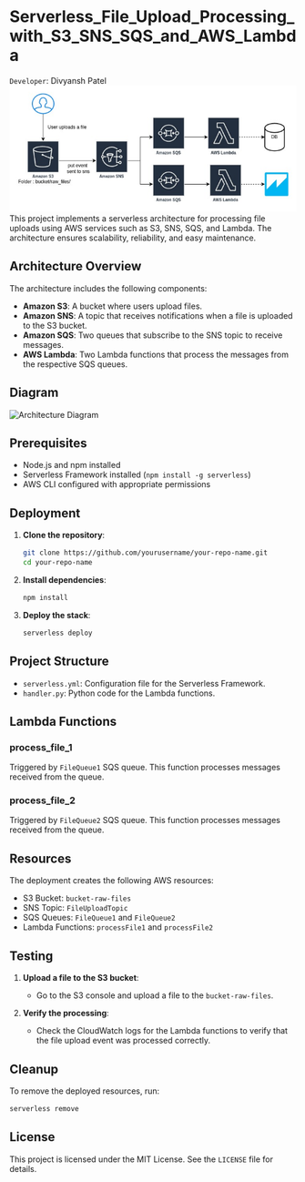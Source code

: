 # Serverless_File_Upload_Processing_with_S3_SNS_SQS_and_AWS_Lambda
`Developer`: Divyansh Patel
![Alt text](doc/thumbnail.jpg) \
This project implements a serverless architecture for processing file uploads using AWS services such as S3, SNS, SQS, and Lambda. The architecture ensures scalability, reliability, and easy maintenance.

## Architecture Overview

The architecture includes the following components:
- **Amazon S3**: A bucket where users upload files.
- **Amazon SNS**: A topic that receives notifications when a file is uploaded to the S3 bucket.
- **Amazon SQS**: Two queues that subscribe to the SNS topic to receive messages.
- **AWS Lambda**: Two Lambda functions that process the messages from the respective SQS queues.

## Diagram

![Architecture Diagram](path/to/your/thumbnail.jpg)

## Prerequisites

- Node.js and npm installed
- Serverless Framework installed (`npm install -g serverless`)
- AWS CLI configured with appropriate permissions

## Deployment

1. **Clone the repository**:
   ```bash
   git clone https://github.com/yourusername/your-repo-name.git
   cd your-repo-name
   ```

2. **Install dependencies**:
   ```bash
   npm install
   ```

3. **Deploy the stack**:
   ```bash
   serverless deploy
   ```

## Project Structure

- `serverless.yml`: Configuration file for the Serverless Framework.
- `handler.py`: Python code for the Lambda functions.

## Lambda Functions

### process_file_1

Triggered by `FileQueue1` SQS queue. This function processes messages received from the queue.

### process_file_2

Triggered by `FileQueue2` SQS queue. This function processes messages received from the queue.

## Resources

The deployment creates the following AWS resources:

- S3 Bucket: `bucket-raw-files`
- SNS Topic: `FileUploadTopic`
- SQS Queues: `FileQueue1` and `FileQueue2`
- Lambda Functions: `processFile1` and `processFile2`

## Testing

1. **Upload a file to the S3 bucket**:
   - Go to the S3 console and upload a file to the `bucket-raw-files`.

2. **Verify the processing**:
   - Check the CloudWatch logs for the Lambda functions to verify that the file upload event was processed correctly.

## Cleanup

To remove the deployed resources, run:

```bash
serverless remove
```

## License

This project is licensed under the MIT License. See the `LICENSE` file for details.
